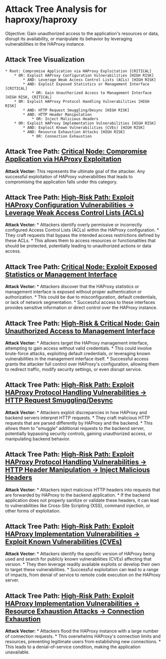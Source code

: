 # Attack Tree Analysis for haproxy/haproxy

Objective: Gain unauthorized access to the application's resources or data, disrupt its availability, or manipulate its behavior by leveraging vulnerabilities in the HAProxy instance.

## Attack Tree Visualization

```
* Root: Compromise Application via HAProxy Exploitation [CRITICAL]
    * OR: Exploit HAProxy Configuration Vulnerabilities [HIGH RISK]
        * AND: Leverage Weak Access Control Lists (ACLs) [HIGH RISK]
        * AND: Exploit Exposed Statistics or Management Interface [CRITICAL]
            * OR: Gain Unauthorized Access to Management Interface [HIGH RISK, CRITICAL]
    * OR: Exploit HAProxy Protocol Handling Vulnerabilities [HIGH RISK]
        * AND: HTTP Request Smuggling/Desync [HIGH RISK]
        * AND: HTTP Header Manipulation
            * OR: Inject Malicious Headers
    * OR: Exploit HAProxy Implementation Vulnerabilities [HIGH RISK]
        * AND: Exploit Known Vulnerabilities (CVEs) [HIGH RISK]
        * AND: Resource Exhaustion Attacks [HIGH RISK]
            * OR: Connection Exhaustion
```


## Attack Tree Path: [Critical Node: Compromise Application via HAProxy Exploitation](./attack_tree_paths/critical_node_compromise_application_via_haproxy_exploitation.md)

**Attack Vector:** This represents the ultimate goal of the attacker. Any successful exploitation of HAProxy vulnerabilities that leads to compromising the application falls under this category.

## Attack Tree Path: [High-Risk Path: Exploit HAProxy Configuration Vulnerabilities -> Leverage Weak Access Control Lists (ACLs)](./attack_tree_paths/high-risk_path_exploit_haproxy_configuration_vulnerabilities_-_leverage_weak_access_control_lists__a_25212b0f.md)

**Attack Vector:**
    * Attackers identify overly permissive or incorrectly configured Access Control Lists (ACLs) within the HAProxy configuration.
    * They craft requests that bypass the intended access restrictions defined by these ACLs.
    * This allows them to access resources or functionalities that should be protected, potentially leading to unauthorized actions or data access.

## Attack Tree Path: [Critical Node: Exploit Exposed Statistics or Management Interface](./attack_tree_paths/critical_node_exploit_exposed_statistics_or_management_interface.md)

**Attack Vector:**
    * Attackers discover that the HAProxy statistics or management interface is exposed without proper authentication or authorization.
    * This could be due to misconfiguration, default credentials, or lack of network segmentation.
    * Successful access to these interfaces provides sensitive information or direct control over the HAProxy instance.

## Attack Tree Path: [High-Risk & Critical Node: Gain Unauthorized Access to Management Interface](./attack_tree_paths/high-risk_&_critical_node_gain_unauthorized_access_to_management_interface.md)

**Attack Vector:**
    * Attackers target the HAProxy management interface, attempting to gain access without valid credentials.
    * This could involve brute-force attacks, exploiting default credentials, or leveraging known vulnerabilities in the management interface itself.
    * Successful access grants the attacker full control over HAProxy's configuration, allowing them to redirect traffic, modify security settings, or even disrupt service.

## Attack Tree Path: [High-Risk Path: Exploit HAProxy Protocol Handling Vulnerabilities -> HTTP Request Smuggling/Desync](./attack_tree_paths/high-risk_path_exploit_haproxy_protocol_handling_vulnerabilities_-_http_request_smugglingdesync.md)

**Attack Vector:**
    * Attackers exploit discrepancies in how HAProxy and backend servers interpret HTTP requests.
    * They craft malicious HTTP requests that are parsed differently by HAProxy and the backend.
    * This allows them to "smuggle" additional requests to the backend server, potentially bypassing security controls, gaining unauthorized access, or manipulating backend behavior.

## Attack Tree Path: [High-Risk Path: Exploit HAProxy Protocol Handling Vulnerabilities -> HTTP Header Manipulation -> Inject Malicious Headers](./attack_tree_paths/high-risk_path_exploit_haproxy_protocol_handling_vulnerabilities_-_http_header_manipulation_-_inject_e6d3388e.md)

**Attack Vector:**
    * Attackers inject malicious HTTP headers into requests that are forwarded by HAProxy to the backend application.
    * If the backend application does not properly sanitize or validate these headers, it can lead to vulnerabilities like Cross-Site Scripting (XSS), command injection, or other forms of exploitation.

## Attack Tree Path: [High-Risk Path: Exploit HAProxy Implementation Vulnerabilities -> Exploit Known Vulnerabilities (CVEs)](./attack_tree_paths/high-risk_path_exploit_haproxy_implementation_vulnerabilities_-_exploit_known_vulnerabilities__cves_.md)

**Attack Vector:**
    * Attackers identify the specific version of HAProxy being used and search for publicly known vulnerabilities (CVEs) affecting that version.
    * They then leverage readily available exploits or develop their own to target these vulnerabilities.
    * Successful exploitation can lead to a range of impacts, from denial of service to remote code execution on the HAProxy server.

## Attack Tree Path: [High-Risk Path: Exploit HAProxy Implementation Vulnerabilities -> Resource Exhaustion Attacks -> Connection Exhaustion](./attack_tree_paths/high-risk_path_exploit_haproxy_implementation_vulnerabilities_-_resource_exhaustion_attacks_-_connec_f2ca9e42.md)

**Attack Vector:**
    * Attackers flood the HAProxy instance with a large number of connection requests.
    * This overwhelms HAProxy's connection limits and resources, preventing legitimate users from establishing new connections.
    * This leads to a denial-of-service condition, making the application unavailable.

